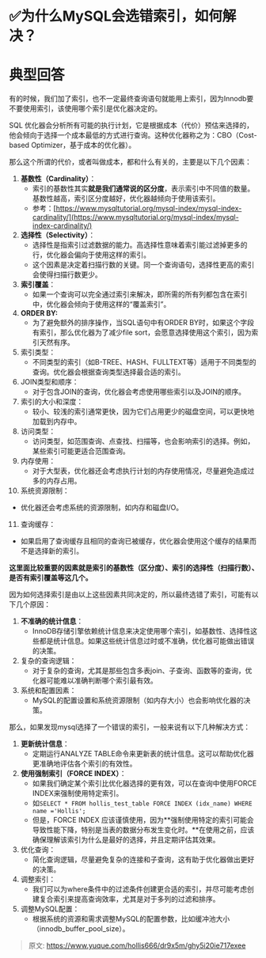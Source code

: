 # ✅为什么MySQL会选错索引，如何解决？


# 典型回答

有的时候，我们加了索引，也不一定最终查询语句就能用上索引，因为Innodb要不要使用索引，该使用哪个索引是优化器决定的。

SQL 优化器会分析所有可能的执行计划，它是根据成本（代价）预估来选择的，他会倾向于选择一个成本最低的方式进行查询。这种优化器称之为：CBO（Cost-based Optimizer，基于成本的优化器）。

那么这个所谓的代价，或者叫做成本，都和什么有关的，主要是以下几个因素：

1. **基数性（Cardinality）**：
   - 索引的基数性其实**就是我们通常说的区分度**，表示索引中不同值的数量。基数性越高，索引区分度越好，优化器越倾向于使用该索引。
   - 参考：[https://www.mysqltutorial.org/mysql-index/mysql-index-cardinality/](https://www.mysqltutorial.org/mysql-index/mysql-index-cardinality/)
2. **选择性（Selectivity）**：
   - 选择性是指索引过滤数据的能力。高选择性意味着索引能过滤掉更多的行，优化器会偏向于使用这样的索引。
   - 这个因素是决定着扫描行数的关键。同一个查询语句，选择性更高的索引会使得扫描行数更少。
3. **索引覆盖**：
   - 如果一个查询可以完全通过索引来解决，即所需的所有列都包含在索引中，优化器会倾向于使用这样的“覆盖索引”。
4. **ORDER BY:**
   - 为了避免额外的排序操作，当SQL语句中有ORDER BY时，如果这个字段有索引，那么优化器为了减少file sort，会愿意选择使用这个索引，因为索引天然有序。
5. 索引类型：
   - 不同类型的索引（如B-TREE、HASH、FULLTEXT等）适用于不同类型的查询。优化器会根据查询类型选择最合适的索引。
6. JOIN类型和顺序：
   - 对于包含JOIN的查询，优化器会考虑使用哪些索引以及JOIN的顺序。
7. 索引的大小和深度：
   - 较小、较浅的索引通常更快，因为它们占用更少的磁盘空间，可以更快地加载到内存中。
8. 访问类型：
   - 访问类型，如范围查询、点查找、扫描等，也会影响索引的选择。例如，某些索引可能更适合范围查询。
9. 内存使用：
   - 对于大型表，优化器还会考虑执行计划的内存使用情况，尽量避免造成过多的内存占用。
10. 系统资源限制：
   - 优化器还会考虑系统的资源限制，如内存和磁盘I/O。
11. 查询缓存：
   - 如果启用了查询缓存且相同的查询已被缓存，优化器会使用这个缓存的结果而不是选择新的索引。


**这里面比较重要的因素就是索引的基数性（区分度）、索引的选择性（扫描行数）、是否有索引覆盖等这几个。**

因为如何选择索引是由以上这些因素共同决定的，所以最终选错了索引，可能有以下几个原因：

1. **不准确的统计信息**：
   - InnoDB存储引擎依赖统计信息来决定使用哪个索引，如基数性、选择性这些都是统计信息。如果这些统计信息过时或不准确，优化器可能做出错误的决策。
2. 复杂的查询逻辑：
   - 对于复杂的查询，尤其是那些包含多表join、子查询、函数等的查询，优化器可能难以准确判断哪个索引最有效。
3. 系统和配置因素：
   - MySQL的配置设置和系统资源限制（如内存大小）也会影响优化器的决策。

那么，如果发现mysql选择了一个错误的索引，一般来说有以下几种解决方式：

1. **更新统计信息**：
   - 定期运行ANALYZE TABLE命令来更新表的统计信息。这可以帮助优化器更准确地评估各个索引的有效性。
2. **使用强制索引（FORCE INDEX）**：
   - 如果我们确定某个索引比优化器选择的更有效，可以在查询中使用FORCE INDEX来强制使用特定索引。
   - 如`SELECT * FROM hollis_test_table FORCE INDEX (idx_name) WHERE name ='Hollis';`
   - 但是，FORCE INDEX 应该谨慎使用，因为**强制使用特定的索引可能会导致性能下降，特别是当表的数据分布发生变化时。**在使用之前，应该确保理解该索引为什么是最好的选择，并且定期评估其效果。
3. 优化查询：
   - 简化查询逻辑，尽量避免复杂的连接和子查询，这有助于优化器做出更好的决策。
4. 调整索引：
   - 我们可以为where条件中的过滤条件创建更合适的索引，并尽可能考虑创建复合索引来提高查询效率，尤其是对于多列的过滤和排序。
5. 调整MySQL配置：
   - 根据系统的资源和需求调整MySQL的配置参数，比如缓冲池大小（innodb_buffer_pool_size）。


> 原文: <https://www.yuque.com/hollis666/dr9x5m/ghy5i20ie717exee>